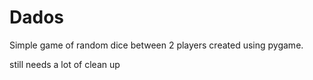 # Dados
Simple game of random dice between 2 players created using pygame. 

still needs a lot of clean up
